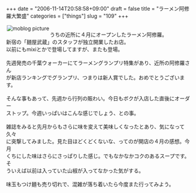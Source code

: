 +++
date = "2006-11-14T20:58:58+09:00"
draft = false
title = "ラーメン阿修羅大繁盛"
categories = ["things"]
slug = "109"
+++

<a href="https://keruru.net/images/4559af816ffbd-img100a.jpg" rel="lightbox" ><img src="https://keruru.net/images/4559af816ffbd-thumb_img100a.jpg" alt="moblog picture" title="moblogPicture" border="0" valign="top" align="left" vspace="2" hspace="2" /></a>
<!-- bodytext -->
<br />うちの近所に４月にオープンしたラーメン阿修羅。<br />新宿の「麺屋武蔵」のスタッフが独立開業したお店。<br />以前にもmixiとかで登場してますが、またも登場。<br /><br />先週発売の千葉ウォーカーにてラーメングランプリ特集があり、近所の阿修羅さん<br />が新店ランキングでグランプリ、つまりは新人賞でした。おめでとうございます。<br /><br />そんな事もあって、先週から行列の賑わい。今日もボクが入店した直後にオーダー<br />ストップ。今週いっぱいはこんな感じでしょう、との事。<br /><br />雑誌をみると先月からもさらに味を変えて美味しくなったとあり、気になって久々<br />に突撃してみました。見た目ほどくどくないな、ってのが開店の４月の感想。今月<br />くちにした味はさらにさっぱりした感じ。でもなかなかコクのあるスープです。そ<br />ういえば以前は入っていた山椒が入ってなかった気がする。<br /><br />味玉もつけ麺も売り切れで、混雑が落ち着いたら今度また行ってみよう。<br /><br /><br />
<!-- bodytext end -->


